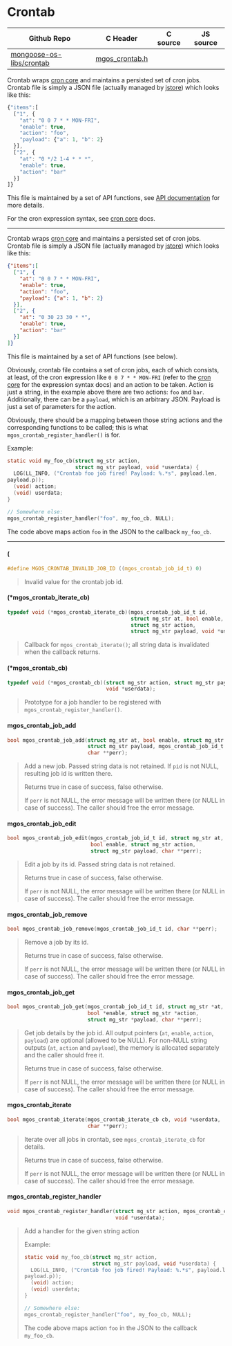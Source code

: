 # Crontab
| Github Repo | C Header | C source  | JS source |
| ----------- | -------- | --------  | ----------------- |
| [mongoose-os-libs/crontab](https://github.com/mongoose-os-libs/crontab) | [mgos_crontab.h](https://github.com/mongoose-os-libs/crontab/tree/master/include/mgos_crontab.h) | &nbsp;  | &nbsp;         |



Crontab wraps [cron core](https://github.com/mongoose-os-libs/cron) and
maintains a persisted set of cron jobs. Crontab file is simply a JSON file
(actually managed by [jstore](https://github.com/mongoose-os-libs/jstore))
which looks like this:

```javascript
{"items":[
  ["1", {
    "at": "0 0 7 * * MON-FRI",
    "enable": true,
    "action": "foo",
    "payload": {"a": 1, "b": 2}
  }],
  ["2", {
    "at": "0 */2 1-4 * * *",
    "enable": true,
    "action": "bar"
  }]
]}
```

This file is maintained by a set of API functions, see [API
documentation](https://mongoose-os.com/docs/api/mgos_crontab.h.html) for more
details.

For the cron expression syntax, see [cron
core](https://github.com/mongoose-os-libs/cron) docs.


 ----- 

Crontab wraps [cron core](https://github.com/mongoose-os-libs/cron) and
maintains a persisted set of cron jobs. Crontab file is simply a JSON file
(actually managed by [jstore](https://github.com/mongoose-os-libs/jstore))
which looks like this:

```json
{"items":[
  ["1", {
    "at": "0 0 7 * * MON-FRI",
    "enable": true,
    "action": "foo",
    "payload": {"a": 1, "b": 2}
  }],
  ["2", {
    "at": "0 30 23 30 * *",
    "enable": true,
    "action": "bar"
  }]
]}
```

This file is maintained by a set of API functions (see below).

Obviously, crontab file contains a set of cron jobs, each of which consists,
at least, of the cron expression like `0 0 7 * * MON-FRI` (refer to the
[cron core](https://github.com/mongoose-os-libs/cron) for the expression
syntax docs) and an action to be taken. Action is just a string, in the
example above there are two actions: `foo` and `bar`. Additionally, there
can be a `payload`, which is an arbitrary JSON. Payload is just a set of
parameters for the action.

Obviously, there should be a mapping between those string actions and the
corresponding functions to be called; this is what
`mgos_crontab_register_handler()` is for.

Example:

```c
static void my_foo_cb(struct mg_str action,
                      struct mg_str payload, void *userdata) {
  LOG(LL_INFO, ("Crontab foo job fired! Payload: %.*s", payload.len,
payload.p));
  (void) action;
  (void) userdata;
}

// Somewhere else:
mgos_crontab_register_handler("foo", my_foo_cb, NULL);
```

The code above maps action `foo` in the JSON to the callback `my_foo_cb`.
 

 ----- 
#### (

```c
#define MGOS_CRONTAB_INVALID_JOB_ID ((mgos_crontab_job_id_t) 0)
```
> 
> Invalid value for the crontab job id.
>  
#### (*mgos_crontab_iterate_cb)

```c
typedef void (*mgos_crontab_iterate_cb)(mgos_crontab_job_id_t id,
                                        struct mg_str at, bool enable,
                                        struct mg_str action,
                                        struct mg_str payload, void *userdata);
```
> 
> Callback for `mgos_crontab_iterate()`; all string data is invalidated when
> the callback returns.
>  
#### (*mgos_crontab_cb)

```c
typedef void (*mgos_crontab_cb)(struct mg_str action, struct mg_str payload,
                                void *userdata);
```
> 
> Prototype for a job handler to be registered with
> `mgos_crontab_register_handler()`.
>  
#### mgos_crontab_job_add

```c
bool mgos_crontab_job_add(struct mg_str at, bool enable, struct mg_str action,
                          struct mg_str payload, mgos_crontab_job_id_t *pid,
                          char **perr);
```
> 
> Add a new job. Passed string data is not retained. If `pid` is not NULL,
> resulting job id is written there.
> 
> Returns true in case of success, false otherwise.
> 
> If `perr` is not NULL, the error message will be written there (or NULL
> in case of success). The caller should free the error message.
>  
#### mgos_crontab_job_edit

```c
bool mgos_crontab_job_edit(mgos_crontab_job_id_t id, struct mg_str at,
                           bool enable, struct mg_str action,
                           struct mg_str payload, char **perr);
```
> 
> Edit a job by its id. Passed string data is not retained.
> 
> Returns true in case of success, false otherwise.
> 
> If `perr` is not NULL, the error message will be written there (or NULL
> in case of success). The caller should free the error message.
>  
#### mgos_crontab_job_remove

```c
bool mgos_crontab_job_remove(mgos_crontab_job_id_t id, char **perr);
```
> 
> Remove a job by its id.
> 
> Returns true in case of success, false otherwise.
> 
> If `perr` is not NULL, the error message will be written there (or NULL
> in case of success). The caller should free the error message.
>  
#### mgos_crontab_job_get

```c
bool mgos_crontab_job_get(mgos_crontab_job_id_t id, struct mg_str *at,
                          bool *enable, struct mg_str *action,
                          struct mg_str *payload, char **perr);
```
> 
> Get job details by the job id. All output pointers (`at`, `enable`, `action`,
> `payload`) are optional (allowed to be NULL). For non-NULL string outputs
> (`at`, `action` and `payload`), the memory is allocated separately and
> the caller should free it.
> 
> Returns true in case of success, false otherwise.
> 
> If `perr` is not NULL, the error message will be written there (or NULL
> in case of success). The caller should free the error message.
>  
#### mgos_crontab_iterate

```c
bool mgos_crontab_iterate(mgos_crontab_iterate_cb cb, void *userdata,
                          char **perr);
```
> 
> Iterate over all jobs in crontab, see `mgos_crontab_iterate_cb` for details.
> 
> Returns true in case of success, false otherwise.
> 
> If `perr` is not NULL, the error message will be written there (or NULL
> in case of success). The caller should free the error message.
>  
#### mgos_crontab_register_handler

```c
void mgos_crontab_register_handler(struct mg_str action, mgos_crontab_cb cb,
                                   void *userdata);
```
> 
> Add a handler for the given string action
> 
> Example:
> 
> ```c
> static void my_foo_cb(struct mg_str action,
>                       struct mg_str payload, void *userdata) {
>   LOG(LL_INFO, ("Crontab foo job fired! Payload: %.*s", payload.len,
> payload.p));
>   (void) action;
>   (void) userdata;
> }
> 
> // Somewhere else:
> mgos_crontab_register_handler("foo", my_foo_cb, NULL);
> ```
> 
> The code above maps action `foo` in the JSON to the callback `my_foo_cb`.
>  
